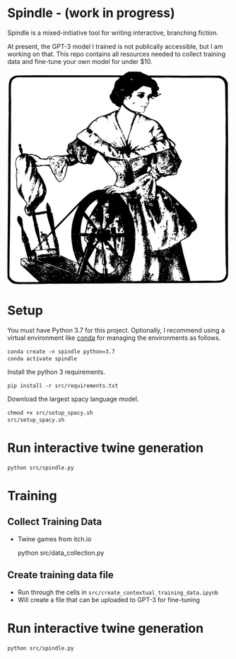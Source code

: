 # Spindle - (work in progress)

Spindle is a mixed-initiative tool for writing interactive, branching fiction.

At present, the GPT-3 model I trained is not publically accessible, but I am working on that. This repo contains all resources needed to collect training data and fine-tune your own model for under $10.


![Spindle](spindle.png)

# Setup

You must have Python 3.7 for this project. Optionally, I recommend using a virtual environment like [conda](https://docs.conda.io/projects/conda/en/latest/user-guide/tasks/manage-environments.html) for managing the environments as follows.

    conda create -n spindle python=3.7
    conda activate spindle

Install the python 3 requirements. 

    pip install -r src/requirements.txt
    
Download the largest spacy language model.

    chmod +x src/setup_spacy.sh
    src/setup_spacy.sh

# Run interactive twine generation

    python src/spindle.py

# Training

## Collect Training Data

- Twine games from itch.io

    python src/data_collection.py

## Create training data file

- Run through the cells in `src/create_contextual_training_data.ipynb`
- Will create a file that can be uploaded to GPT-3 for fine-tuning

# Run interactive twine generation

    python src/spindle.py


